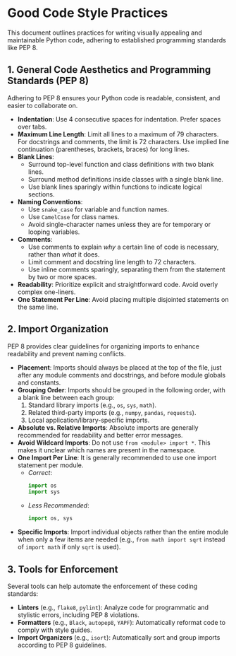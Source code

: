 # Good Code Style Practices

This document outlines practices for writing visually appealing and maintainable Python code, adhering to established programming standards like PEP 8.

## 1. General Code Aesthetics and Programming Standards (PEP 8)

Adhering to PEP 8 ensures your Python code is readable, consistent, and easier to collaborate on.

*   **Indentation**: Use 4 consecutive spaces for indentation. Prefer spaces over tabs.
*   **Maximum Line Length**: Limit all lines to a maximum of 79 characters. For docstrings and comments, the limit is 72 characters. Use implied line continuation (parentheses, brackets, braces) for long lines.
*   **Blank Lines**:
    *   Surround top-level function and class definitions with two blank lines.
    *   Surround method definitions inside classes with a single blank line.
    *   Use blank lines sparingly within functions to indicate logical sections.
*   **Naming Conventions**:
    *   Use `snake_case` for variable and function names.
    *   Use `CamelCase` for class names.
    *   Avoid single-character names unless they are for temporary or looping variables.
*   **Comments**:
    *   Use comments to explain *why* a certain line of code is necessary, rather than *what* it does.
    *   Limit comment and docstring line length to 72 characters.
    *   Use inline comments sparingly, separating them from the statement by two or more spaces.
*   **Readability**: Prioritize explicit and straightforward code. Avoid overly complex one-liners.
*   **One Statement Per Line**: Avoid placing multiple disjointed statements on the same line.

## 2. Import Organization

PEP 8 provides clear guidelines for organizing imports to enhance readability and prevent naming conflicts.

*   **Placement**: Imports should always be placed at the top of the file, just after any module comments and docstrings, and before module globals and constants.
*   **Grouping Order**: Imports should be grouped in the following order, with a blank line between each group:
    1.  Standard library imports (e.g., `os`, `sys`, `math`).
    2.  Related third-party imports (e.g., `numpy`, `pandas`, `requests`).
    3.  Local application/library-specific imports.
*   **Absolute vs. Relative Imports**: Absolute imports are generally recommended for readability and better error messages.
*   **Avoid Wildcard Imports**: Do not use `from <module> import *`. This makes it unclear which names are present in the namespace.
*   **One Import Per Line**: It is generally recommended to use one import statement per module.
    *   *Correct*:
        ```python
        import os
        import sys
        ```
    *   *Less Recommended*:
        ```python
        import os, sys
        ```
*   **Specific Imports**: Import individual objects rather than the entire module when only a few items are needed (e.g., `from math import sqrt` instead of `import math` if only `sqrt` is used).

## 3. Tools for Enforcement

Several tools can help automate the enforcement of these coding standards:

*   **Linters** (e.g., `flake8`, `pylint`): Analyze code for programmatic and stylistic errors, including PEP 8 violations.
*   **Formatters** (e.g., `Black`, `autopep8`, `YAPF`): Automatically reformat code to comply with style guides.
*   **Import Organizers** (e.g., `isort`): Automatically sort and group imports according to PEP 8 guidelines.
